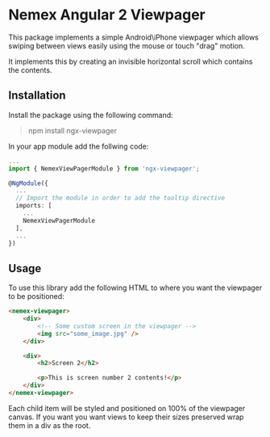 # Nemex Angular 2 Viewpager

This package implements a simple Android\iPhone viewpager which allows swiping between
views easily using the mouse or touch "drag" motion.

It implements this by creating an invisible horizontal scroll which contains
the contents.

## Installation

Install the package using the following command:
> npm install ngx-viewpager

In your app module add the follwing code:
```typescript
...
import { NemexViewPagerModule } from 'ngx-viewpager';

@NgModule({
  ...
  // Import the module in order to add the tooltip directive
  imports: [
    ...
    NemexViewPagerModule
  ],
  ...
})
```

## Usage

To use this library add the following HTML to where you want the viewpager to be positioned:
```html
<nemex-viewpager>
    <div>
        <!-- Some custom screen in the viewpager -->
        <img src="some_image.jpg" />
    </div>

    <div>
        <h2>Screen 2</h2>

        <p>This is screen number 2 contents!</p>
    </div>
</nemex-viewpager>
```

Each child item will be styled and positioned on 100% of the viewpager canvas. If you want you want views to keep their sizes preserved wrap them in a div as the root.
